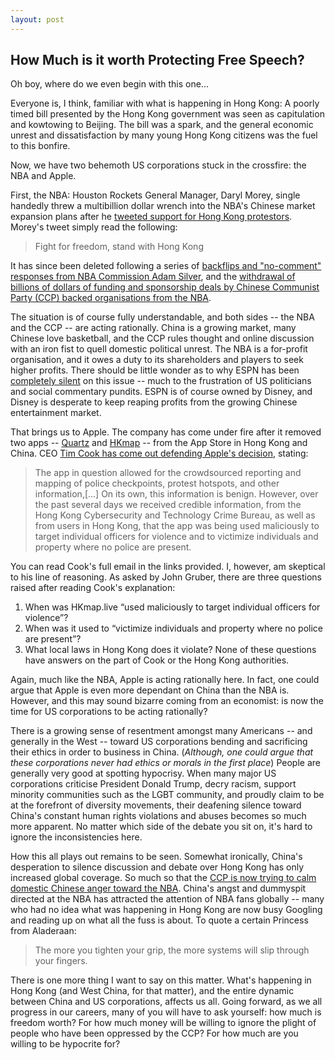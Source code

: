```yaml
---
layout: post
---
```


## How Much is it worth Protecting Free Speech?

Oh boy, where do we even begin with this one...

Everyone is, I think, familiar with what is happening in Hong Kong: A poorly timed bill presented by the Hong Kong government was seen as capitulation and kowtowing to Beijing. The bill was a spark, and the general economic unrest and dissatisfaction by many young Hong Kong citizens was the fuel to this bonfire.

Now, we have two behemoth US corporations stuck in the crossfire: the NBA and Apple.

First, the NBA: Houston Rockets General Manager, Daryl Morey, single handedly threw a multibillion dollar wrench into the NBA's Chinese market expansion plans after he [tweeted support for Hong Kong protestors](https://www.bbc.co.uk/news/world-asia-china-49995985). Morey's tweet simply read the following:

>Fight for freedom, stand with Hong Kong

It has since been deleted following a series of [backflips and "no-comment" responses from NBA Commission Adam Silver](https://www.sportingnews.com/us/nba/news/daryl-morey-hong-kong-tweet-china-nba-response-politicians/1dergufmvknmu1vdkm5t2x3pxn), and the [withdrawal of billions of dollars of funding and sponsorship deals by Chinese Communist Party (CCP) backed organisations from the NBA](https://edition.cnn.com/2019/10/08/business/daryl-morey-tweet-nba-china/index.html).

The situation is of course fully understandable, and both sides -- the NBA and the CCP -- are acting rationally. China is a growing market, many Chinese love basketball, and the CCP rules thought and online discussion with an iron fist to quell domestic political unrest. The NBA is a for-profit organisation, and it owes a duty to its shareholders and players to seek higher profits. There should be little wonder as to why ESPN has been [completely silent](https://edition.cnn.com/2019/10/09/media/espn-daryl-morey-tweet-china/index.html) on this issue -- much to the frustration of US politicians and social commentary pundits. ESPN is of course owned by Disney, and Disney is desperate to keep reaping profits from the growing Chinese entertainment market.

That brings us to Apple. The company has come under fire after it removed two apps -- [Quartz](https://www.theverge.com/2019/10/9/20907228/apple-quartz-app-store-china-removal-hong-kong-protests-censorship) and [HKmap](https://www.nytimes.com/2019/10/09/technology/apple-hong-kong-app.html) -- from the App Store in Hong Kong and China. CEO [Tim Cook has come out defending Apple's decision](https://www.theverge.com/2019/10/10/20908498/apple-ceo-tim-cook-hong-kong-protest-app-removed-store-email-employees-hkmaplive), stating:

>The app in question allowed for the crowdsourced reporting and mapping of police checkpoints, protest hotspots, and other information,[...] On its own, this information is benign. However, over the past several days we received credible information, from the Hong Kong Cybersecurity and Technology Crime Bureau, as well as from users in Hong Kong, that the app was being used maliciously to target individual officers for violence and to victimize individuals and property where no police are present.

You can read Cook's full email in the links provided. I, however, am skeptical to his line of reasoning. As asked by John Gruber, there are three questions raised after reading Cook's explanation:  
1) When was HKmap.live “used maliciously to target individual officers for violence”?  
2) When was it used to “victimize individuals and property where no police are present”?  
3) What local laws in Hong Kong does it violate?
None of these questions have answers on the part of Cook or the Hong Kong authorities.

Again, much like the NBA, Apple is acting rationally here. In fact, one could argue that Apple is even more dependant on China than the NBA is. However, and this may sound bizarre coming from an economist: is now the time for US corporations to be acting rationally?

There is a growing sense of resentment amongst many Americans -- and generally in the West -- toward US corporations bending and sacrificing their ethics in order to business in China. (*Although, one could argue that these corporations never had ethics or morals in the first place*) People are generally very good at spotting hypocrisy. When many major US corporations criticise President Donald Trump, decry racism, support minority communities such as the LGBT community, and proudly claim to be at the forefront of diversity movements, their deafening silence toward China's constant human rights violations and abuses becomes so much more apparent. No matter which side of the debate you sit on, it's hard to ignore the inconsistencies here.

How this all plays out remains to be seen. Somewhat ironically, China's desperation to silence discussion and debate over Hong Kong has only increased global coverage. So much so that the [CCP is now trying to calm domestic Chinese anger toward the NBA](https://www.nytimes.com/2019/10/10/business/china-blows-whistle-on-nationalist-protests-against-the-nba.html?smid=nytcore-ios-share). China's angst and dummyspit directed at the NBA has attracted the attention of NBA fans globally -- many who had no idea what was happening in Hong Kong are now busy Googling and reading up on what all the fuss is about. To quote a certain Princess from Aladeraan:

>The more you tighten your grip, the more systems will slip through your fingers.

There is one more thing I want to say on this matter. What's happening in Hong Kong (and West China, for that matter), and the entire dynamic between China and US corporations, affects us all. Going forward, as we all progress in our careers, many of you will have to ask yourself: how much is freedom worth? For how much money will be willing to ignore the plight of people who have been oppressed by the CCP? For how much are you willing to be hypocrite for?
